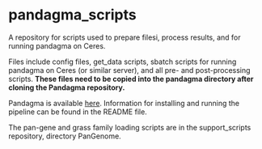 # pandagma_scripts
A repository for scripts used to prepare filesi, process results, and for running pandagma on Ceres.

Files include config files, get_data scripts, sbatch scripts for running pandagma on 
Ceres (or similar server), and all  pre- and post-processing scripts. **These files
need to be copied into the pandagma directory after cloning the Pandagma repository.**

Pandagma is available [here](https://github.com/legumeinfo/pandagma). Information for
installing and running the pipeline can be found in the README file.

The pan-gene and grass family loading scripts are in the support_scripts repository, 
directory PanGenome.

